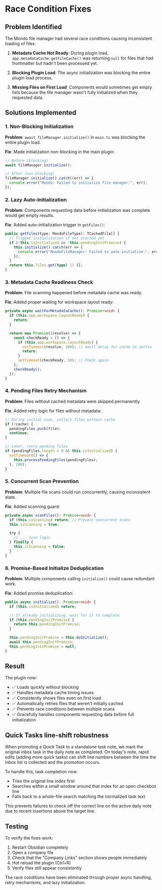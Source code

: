 # Race Condition Fixes

## Problem Identified

The Mondo file manager had several race conditions causing inconsistent loading of files:

1. **Metadata Cache Not Ready**: During plugin load, `app.metadataCache.getFileCache()` was returning `null` for files that had frontmatter but hadn't been processed yet.

2. **Blocking Plugin Load**: The async initialization was blocking the entire plugin load process.

3. **Missing Files on First Load**: Components would sometimes get empty lists because the file manager wasn't fully initialized when they requested data.

## Solutions Implemented

### 1. **Non-Blocking Initialization**

**Problem**: `await fileManager.initialize()` in `main.ts` was blocking the entire plugin load.

**Fix**: Made initialization non-blocking in the main plugin:

```typescript
// Before (blocking)
await fileManager.initialize();

// After (non-blocking)
fileManager.initialize().catch((err) => {
  console.error("Mondo: Failed to initialize file manager:", err);
});
```

### 2. **Lazy Auto-Initialization**

**Problem**: Components requesting data before initialization was complete would get empty results.

**Fix**: Added auto-initialization trigger in `getFiles()`:

```typescript
public getFiles(type: MondoFileType): TCachedFile[] {
  // Trigger initialization if not started yet
  if (!this.isInitialized && !this.pendingInitPromise) {
    this.initialize().catch(err => {
      console.error("MondoFileManager: Failed to auto-initialize:", err);
    });
  }
  return this.files.get(type) || [];
}
```

### 3. **Metadata Cache Readiness Check**

**Problem**: File scanning happened before metadata cache was ready.

**Fix**: Added proper waiting for workspace layout ready:

```typescript
private async waitForMetadataCache(): Promise<void> {
  if (this.app.workspace.layoutReady) {
    return;
  }

  return new Promise((resolve) => {
    const checkReady = () => {
      if (this.app.workspace.layoutReady) {
        setTimeout(resolve, 100); // Small delay for cache to settle
        return;
      }
      setTimeout(checkReady, 50); // Check again
    };
    checkReady();
  });
}
```

### 4. **Pending Files Retry Mechanism**

**Problem**: Files without cached metadata were skipped permanently.

**Fix**: Added retry logic for files without metadata:

```typescript
// During initial scan, collect files without cache
if (!cache) {
  pendingFiles.push(file);
  continue;
}

// Later, retry pending files
if (pendingFiles.length > 0 && this.isInitialized) {
  setTimeout(() => {
    this.processPendingFiles(pendingFiles);
  }, 200);
}
```

### 5. **Concurrent Scan Prevention**

**Problem**: Multiple file scans could run concurrently, causing inconsistent state.

**Fix**: Added scanning guard:

```typescript
private async scanFiles(): Promise<void> {
  if (this.isScanning) return; // Prevent concurrent scans
  this.isScanning = true;

  try {
    // ... scan logic
  } finally {
    this.isScanning = false;
  }
}
```

### 6. **Promise-Based Initialize Deduplication**

**Problem**: Multiple components calling `initialize()` could cause redundant work.

**Fix**: Added promise deduplication:

```typescript
public async initialize(): Promise<void> {
  if (this.isInitialized) return;

  // If already initializing, wait for it to complete
  if (this.pendingInitPromise) {
    return this.pendingInitPromise;
  }

  this.pendingInitPromise = this.doInitialize();
  await this.pendingInitPromise;
  this.pendingInitPromise = null;
}
```

## Result

The plugin now:

- ✅ Loads quickly without blocking
- ✅ Handles metadata cache timing issues
- ✅ Consistently shows files even on first load
- ✅ Automatically retries files that weren't initially cached
- ✅ Prevents race conditions between multiple scans
- ✅ Gracefully handles components requesting data before full initialization

## Quick Tasks line-shift robustness

When promoting a Quick Task to a standalone task note, we mark the original inbox task in the daily note as completed. On today's note, rapid edits (adding more quick tasks) can shift line numbers between the time the inbox list is collected and the promotion occurs.

To handle this, task completion now:

- Tries the original line index first
- Searches within a small window around that index for an open checkbox line
- Falls back to a whole-file search matching the normalized task text

This prevents failures to check off the correct line on the active daily note due to recent insertions above the target line.

## Testing

To verify the fixes work:

1. Restart Obsidian completely
2. Open a company file
3. Check that the "Company Links" section shows people immediately
4. Hot reload the plugin (Ctrl+R)
5. Verify files still appear consistently

The race conditions have been eliminated through proper async handling, retry mechanisms, and lazy initialization.
